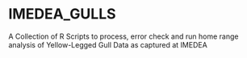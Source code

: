 # IMEDEA_GULLS
A Collection of R Scripts to process, error check and run home range analysis of Yellow-Legged Gull Data as captured at IMEDEA
